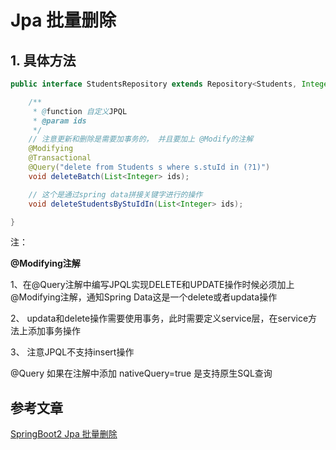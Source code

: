 # Jpa 批量删除

## 1. 具体方法

```java
public interface StudentsRepository extends Repository<Students, Integer>, JpaRepository<Students, Integer> {

    /**
     * @function 自定义JPQL
     * @param ids
     */
    // 注意更新和删除是需要加事务的， 并且要加上 @Modify的注解
    @Modifying
    @Transactional
    @Query("delete from Students s where s.stuId in (?1)")
    void deleteBatch(List<Integer> ids);

    // 这个是通过spring data拼接关键字进行的操作
    void deleteStudentsByStuIdIn(List<Integer> ids);

}
```

注：

**@Modifying注解**

1、在@Query注解中编写JPQL实现DELETE和UPDATE操作时候必须加上@Modifying注解，通知Spring Data这是一个delete或者updata操作

2、 updata和delete操作需要使用事务，此时需要定义service层，在service方法上添加事务操作

3、 注意JPQL不支持insert操作

@Query 如果在注解中添加 nativeQuery=true 是支持原生SQL查询

## 参考文章

[SpringBoot2 Jpa 批量删除](https://blog.csdn.net/yhflyl/article/details/81557670)